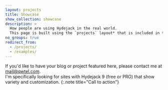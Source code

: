 ```yaml
---
layout: projects
title: Showcase
show_collection: showcase
description: >
  How people are using Hydejack in the real world. 
  This page is built using the `projects` layout* that is included in the PRO version.
no_groups: true
redirect_from:
  - /projects/
  - /examples/
---
```


If you'd like to have your blog or project featured here, please contact me at [mail@qwtel.com](mailto:mail@qwtel.com).  
I'm specifically looking for sites with Hydejack 9 (free or PRO) that show variety and customization.
{:.note title="Call to action"}

<br/>